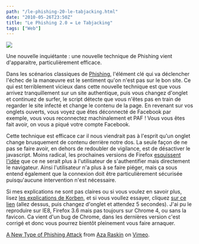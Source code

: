 ```yaml
---
path: "/le-phishing-20-le-tabjacking.html"
date: "2010-05-26T23:50Z"
title: "Le Phishing 2.0 = Le Tabjacking"
tags: ["Web"]
---
```


[![](https://4.bp.blogspot.com/_lEhuTvDBOnM/S_2VqJyA-qI/AAAAAAAAALQ/St-N2GXNttE/s200/phishing.png)](http://4.bp.blogspot.com/_lEhuTvDBOnM/S_2VqJyA-qI/AAAAAAAAALQ/St-N2GXNttE/s1600/phishing.png)

Une nouvelle inquiétante : une nouvelle technique de Phishing vient d'apparaitre, particulièrement efficace.

Dans les scénarios classiques de [Phishing](http://fr.wikipedia.org/wiki/Hame%C3%A7onnage), l'élément clé qui va déclencher l'échec de la manœuvre est le sentiment qu'on n'est pas sur le bon site. Ce qui est terriblement vicieux dans cette nouvelle technique est que vous arrivez tranquillement sur un site authentique, puis vous changez d'onglet et continuez de surfer, le script détecte que vous n'êtes pas en train de regarder le site infecté et change le contenu de la page. En revenant sur vos onglets ouverts, vous voyez que êtes déconnecté de Facebook par exemple, vous vous reconnectez machinalement et PAF ! Vous vous êtes fait avoir, on vous a piqué votre compte Facebook.

Cette technique est efficace car il nous viendrait pas à l'esprit qu'un onglet change brusquement de contenu derrière notre dos. La seule façon de ne pas se faire avoir, en dehors de redoubler de vigilance, est de désactiver le javascript. Moins radical, les prochaines versions de Firefox [esquissent l'idée](http://hacks.mozilla.org/2010/04/account-manager-coming-to-firefox/) que ce ne serait plus à l'utilisateur de s'authentifier mais directement le navigateur. Ainsi l'utilisateur n'a plus à se faire piéger, mais ça sous entend également que la connexion doit être particulièrement sécurisée puisqu'aucune intervention n'est nécessaire.

Si mes explications ne sont pas claires ou si vous voulez en savoir plus, lisez [les explications de Korben](http://www.korben.info/tabjacking-phishing.html), et si vous voullez essayer, cliquez [sur ce lien](http://www.azarask.in/blog/post/a-new-type-of-phishing-attack/) (allez dessus, puis changez d'onglet et attendez 5 secondes). J'ai pu le reproduire sur IE8, Firefox 3.6 mais pas toujours sur Chrome 4, ou sans la favicon. Ca vient d'un bug de Chrome, dans les dernières version c'est corrigé et donc vous pourrez bientôt pleinement vous faire arnaquer.

[A New Type of Phishing Attack](http://vimeo.com/12003099) from [Aza Raskin](http://vimeo.com/user532161) on [Vimeo](http://vimeo.com/).
